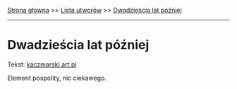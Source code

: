 [Strona głowna](../index.md) >> [Lista utworów](../list.md) >> [Dwadzieścia lat później](131.md)

---

# Dwadzieścia lat później

Tekst: [kaczmarski.art.pl](https://www.kaczmarski.art.pl/tworczosc/wiersze/dwadziescia-lat-pozniej/)

Element pospolity, nic ciekawego.